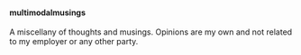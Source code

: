 #### multimodalmusings

A miscellany of thoughts and musings. Opinions are my own and not related to my employer or any other party.
